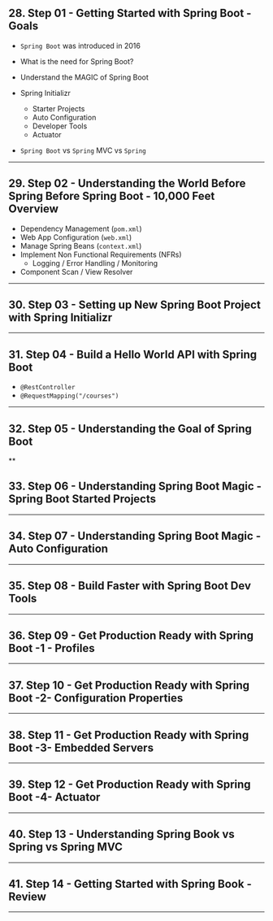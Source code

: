 ## 28. Step 01 - Getting Started with Spring Boot - Goals

* `Spring Boot` was introduced in 2016
* What is the need for Spring Boot?
* Understand the MAGIC of Spring Boot

* Spring Initializr
    * Starter Projects
    * Auto Configuration
    * Developer Tools
    * Actuator

* `Spring Boot` vs `Spring` MVC vs `Spring`

***

## 29. Step 02 - Understanding the World Before Spring Before Spring Boot - 10,000 Feet Overview

* Dependency Management (`pom.xml`)
* Web App Configuration (`web.xml`)
* Manage Spring Beans (`context.xml`)
* Implement Non Functional Requirements (NFRs)
    * Logging / Error Handling / Monitoring
* Component Scan / View Resolver

***

## 30. Step 03 - Setting up New Spring Boot Project with Spring Initializr

***

## 31. Step 04 - Build a Hello World API with Spring Boot

* `@RestController`
* `@RequestMapping("/courses")`

***

## 32. Step 05 - Understanding the Goal of Spring Boot

**

## 33. Step 06 - Understanding Spring Boot Magic - Spring Boot Started Projects

***

## 34. Step 07 - Understanding Spring Boot Magic - Auto Configuration

***

## 35. Step 08 - Build Faster with Spring Boot Dev Tools

***

## 36. Step 09 - Get Production Ready with Spring Boot -1 - Profiles

***

## 37. Step 10 - Get Production Ready with Spring Boot -2- Configuration Properties

***

## 38. Step 11 - Get Production Ready with Spring Boot -3- Embedded Servers

***

## 39. Step 12 - Get Production Ready with Spring Boot -4- Actuator

***

## 40. Step 13 - Understanding Spring Book vs Spring vs Spring MVC

***

## 41. Step 14 - Getting Started with Spring Book - Review

***
